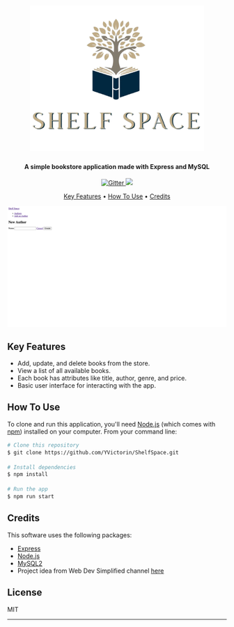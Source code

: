 
<h1 align="center">
  <br>
  <a href=""><img src="/public/img/logo2.png" alt="Shelf Space" width="400"></a>
</h1>

<h4 align="center">A simple bookstore application made with Express and MySQL</h4>

<p align="center">
  <a href="">
    <img src="https://badge.fury.io/js/electron-markdownify.svg"
         alt="Gitter">
  </a>
  <a href="https://gitter.im/amitmerchant1990/electron-markdownify"><img src="https://badges.gitter.im/amitmerchant1990/electron-markdownify.svg"></a>


</p>

<p align="center">
  <a href="#key-features">Key Features</a> •
  <a href="#how-to-use">How To Use</a> •
  <a href="#credits">Credits</a> 
</p>

![screenshot](/public/img/usage.png)

## Key Features

- Add, update, and delete books from the store.
- View a list of all available books.
- Each book has attributes like title, author, genre, and price.
- Basic user interface for interacting with the app.


## How To Use

To clone and run this application, you'll need [Node.js](https://nodejs.org/en/download/) (which comes with [npm](http://npmjs.com)) installed on your computer. From your command line:

```bash
# Clone this repository
$ git clone https://github.com/YVictorin/ShelfSpace.git

# Install dependencies
$ npm install

# Run the app
$ npm run start
```


## Credits

This software uses the following packages:

- [Express](https://expressjs.com/)
- [Node.js](https://nodejs.org/)
- [MySQL2](https://www.npmjs.com/package/mysql2)
- Project idea from Web Dev Simplified channel [here](https://www.youtube.com/@WebDevSimplified)


## License

MIT

---


